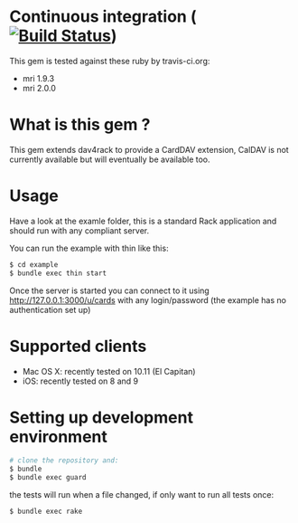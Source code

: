 
# Continuous integration ([![Build Status](https://secure.travis-ci.org/schmurfy/dav4rack_ext.png)](http://travis-ci.org/schmurfy/dav4rack_ext))

This gem is tested against these ruby by travis-ci.org:

- mri 1.9.3
- mri 2.0.0

# What is this gem ?
This gem extends dav4rack to provide a CardDAV extension, CalDAV is not currently available but will eventually be available too.


# Usage

Have a look at the examle folder, this is a standard Rack application and should run with any compliant server.

You can run the example with thin like this:

```bash
$ cd example
$ bundle exec thin start
```

Once the server is started you can connect to it using http://127.0.0.1:3000/u/cards with any login/password
(the example has no authentication set up)

# Supported clients
- Mac OS X: recently tested on 10.11 (El Capitan)
- iOS: recently tested on 8 and 9

# Setting up development environment

```bash
# clone the repository and:
$ bundle
$ bundle exec guard
```

the tests will run when a file changed, if only want to run all tests once:

```bash
$ bundle exec rake
```
